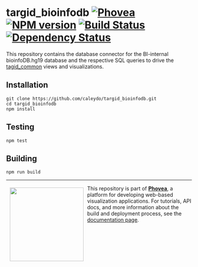 targid_bioinfodb [![Phovea][phovea-image]][phovea-url] [![NPM version][npm-image]][npm-url] [![Build Status][travis-image]][travis-url] [![Dependency Status][daviddm-image]][daviddm-url]
=====================

This repository contains the database connector for the BI-internal bioinfoDB.hg19 database and the respective SQL queries to drive the [tagid_common](https://github.com/Caleydo/targid_common/) views and visualizations.

Installation
------------

```
git clone https://github.com/caleydo/targid_bioinfodb.git
cd targid_bioinfodb
npm install
```

Testing
-------

```
npm test
```

Building
--------

```
npm run build
```



***

<a href="https://caleydo.org"><img src="http://caleydo.org/assets/images/logos/caleydo.svg" align="left" width="200px" hspace="10" vspace="6"></a>
This repository is part of **[Phovea](http://phovea.caleydo.org/)**, a platform for developing web-based visualization applications. For tutorials, API docs, and more information about the build and deployment process, see the [documentation page](http://caleydo.org/documentation/).


[phovea-image]: https://img.shields.io/badge/Phovea-Server%20Plugin-10ACDF.svg
[phovea-url]: https://phovea.caleydo.org
[npm-image]: https://badge.fury.io/js/targid_bioinfodb.svg
[npm-url]: https://npmjs.org/package/targid_bioinfodb
[travis-image]: https://travis-ci.org/caleydo/targid_bioinfodb.svg?branch=master
[travis-url]: https://travis-ci.org/caleydo/targid_bioinfodb
[daviddm-image]: https://david-dm.org/caleydo/targid_bioinfodb.svg?theme=shields.io
[daviddm-url]: https://david-dm.org/caleydo/targid_bioinfodb
